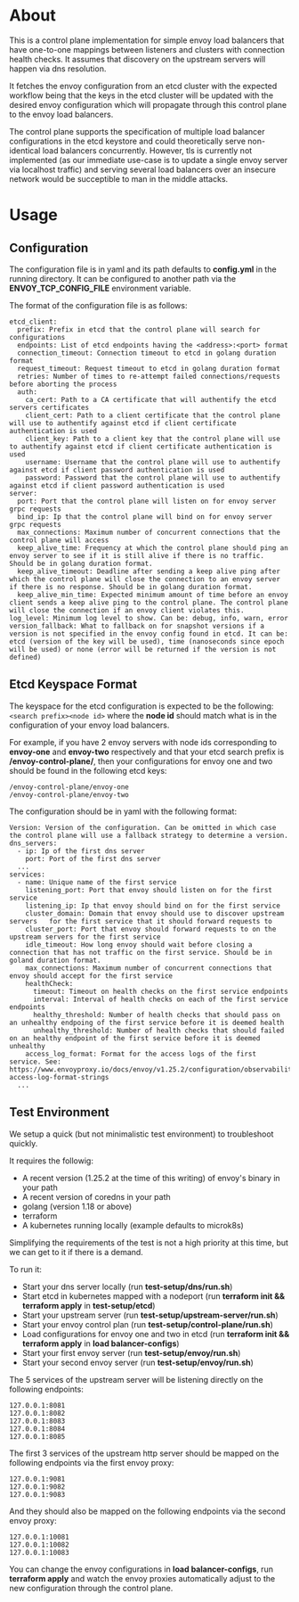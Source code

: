 # About

This is a control plane implementation for simple envoy load balancers that have one-to-one mappings between listeners and clusters with connection health checks. It assumes that discovery on the upstream servers will happen via dns resolution.

It fetches the envoy configuration from an etcd cluster with the expected workflow being that the keys in the etcd cluster will be updated with the desired envoy configuration which will propagate through this control plane to the envoy load balancers.

The control plane supports the specification of multiple load balancer configurations in the etcd keystore and could theoretically serve non-identical load balancers concurrently. However, tls is currently not implemented (as our immediate use-case is to update a single envoy server via localhost traffic) and serving several load balancers over an insecure network would be succeptible to man in the middle attacks.

# Usage

## Configuration

The configuration file is in yaml and its path defaults to **config.yml** in the running directory. It can be configured to another path via the **ENVOY_TCP_CONFIG_FILE** environment variable.

The format of the configuration file is as follows:

```
etcd_client:
  prefix: Prefix in etcd that the control plane will search for configurations
  endpoints: List of etcd endpoints having the <address>:<port> format
  connection_timeout: Connection timeout to etcd in golang duration format
  request_timeout: Request timeout to etcd in golang duration format
  retries: Number of times to re-attempt failed connections/requests before aborting the process
  auth:
    ca_cert: Path to a CA certificate that will authentify the etcd servers certificates
    client_cert: Path to a client certificate that the control plane will use to authentify against etcd if client certificate authentication is used
    client_key: Path to a client key that the control plane will use to authentify against etcd if client certificate authentication is used
    username: Username that the control plane will use to authentify against etcd if client password authentication is used
    password: Password that the control plane will use to authentify against etcd if client password authentication is used
server:
  port: Port that the control plane will listen on for envoy server grpc requests
  bind_ip: Ip that the control plane will bind on for envoy server grpc requests
  max_connections: Maximum number of concurrent connections that the control plane will access
  keep_alive_time: Frequency at which the control plane should ping an envoy server to see if it is still alive if there is no traffic. Should be in golang duration format.
  keep_alive_timeout: Deadline after sending a keep alive ping after which the control plane will close the connection to an envoy server if there is no response. Should be in golang duration format. 
  keep_alive_min_time: Expected minimum amount of time before an envoy client sends a keep alive ping to the control plane. The control plane will close the connection if an envoy client violates this. 
log_level: Minimum log level to show. Can be: debug, info, warn, error
version_fallback: What to fallback on for snapshot versions if a version is not specified in the envoy config found in etcd. It can be: etcd (version of the key will be used), time (nanoseconds since epoch will be used) or none (error will be returned if the version is not defined)
```

## Etcd Keyspace Format

The keyspace for the etcd configuration is expected to be the following: `<search prefix><node id>` where the **node id** should match what is in the configuration of your envoy load balancers.

For example, if you have 2 envoy servers with node ids corresponding to **envoy-one** and **envoy-two** respectively and that your etcd search prefix is **/envoy-control-plane/**, then your configurations for envoy one and two should be found in the following etcd keys:

```
/envoy-control-plane/envoy-one
/envoy-control-plane/envoy-two
```

The configuration should be in yaml with the following format:

```
Version: Version of the configuration. Can be omitted in which case the control plane will use a fallback strategy to determine a version.
dns_servers:
  - ip: Ip of the first dns server
    port: Port of the first dns server
  ...
services:
  - name: Unique name of the first service
    listening_port: Port that envoy should listen on for the first service
    listening_ip: Ip that envoy should bind on for the first service
    cluster_domain: Domain that envoy should use to discover upstream servers   for the first service that it should forward requests to
    cluster_port: Port that envoy should forward requests to on the upstream servers for the first service
    idle_timeout: How long envoy should wait before closing a connection that has not traffic on the first service. Should be in goland duration format.
    max_connections: Maximum number of concurrent connections that envoy should accept for the first service
    healthCheck:
      timeout: Timeout on health checks on the first service endpoints
      interval: Interval of health checks on each of the first service endpoints
      healthy_threshold: Number of health checks that should pass on an unhealthy endpoing of the first service before it is deemed health
      unhealthy_threshold: Number of health checks that should failed on an healthy endpoint of the first service before it is deemed unhealthy
    access_log_format: Format for the access logs of the first service. See: https://www.envoyproxy.io/docs/envoy/v1.25.2/configuration/observability/access_log/usage#config-access-log-format-strings
  ...
```

## Test Environment

We setup a quick (but not minimalistic test environment) to troubleshoot quickly.

It requires the followig:
  - A recent version (1.25.2 at the time of this writing) of envoy's binary in your path
  - A recent version of coredns in your path
  - golang (version 1.18 or above)
  - terraform
  - A kubernetes running locally (example defaults to microk8s)

Simplifying the requirements of the test is not a high priority at this time, but we can get to it if there is a demand.

To run it:
- Start your dns server locally (run **test-setup/dns/run.sh**)
- Start etcd in kubernetes mapped with a nodeport (run **terraform init && terraform apply** in **test-setup/etcd**)
- Start your upstream server (run **test-setup/upstream-server/run.sh**)
- Start your envoy control plan (run **test-setup/control-plane/run.sh**)
- Load configurations for envoy one and two in etcd (run **terraform init && terraform apply** in **load balancer-configs**)
- Start your first envoy server (run **test-setup/envoy/run.sh**)
- Start your second envoy server (run **test-setup/envoy/run.sh**)

The 5 services of the upstream server will be listening directly on the following endpoints:
```
127.0.0.1:8081
127.0.0.1:8082
127.0.0.1:8083
127.0.0.1:8084
127.0.0.1:8085
```

The first 3 services of the upstream http server should be mapped on the following endpoints via the first envoy proxy:
```
127.0.0.1:9081
127.0.0.1:9082
127.0.0.1:9083
```

And they should also be mapped on the following endpoints via the second envoy proxy:
```
127.0.0.1:10081
127.0.0.1:10082
127.0.0.1:10083
```

You can change the envoy configurations in **load balancer-configs**, run **terraform apply** and watch the envoy proxies automatically adjust to the new configuration through the control plane.